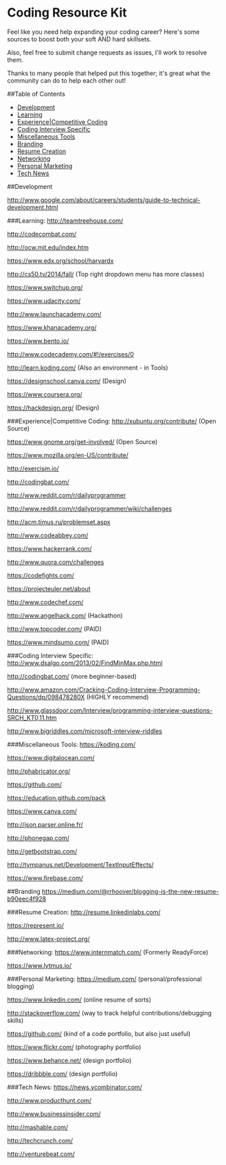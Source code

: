 # Coding Resource Kit
Feel like you need help expanding your coding career? Here's some sources to boost both your soft AND hard skillsets.

Also, feel free to submit change requests as issues, I'll work to resolve them.

Thanks to many people that helped put this together; it's great what the community can do to help each other out!

##Table of Contents
* [Development](#development)
 * [Learning](#learning)
 * [Experience|Competitive Coding](#exp-comp-coding)
 * [Coding Interview Specific](#interview-specific)
 * [Miscellaneous Tools](#misc-tools)
* [Branding](#branding)
 * [Resume Creation](#resume-creation)
 * [Networking](#networking)
 * [Personal Marketing](#personal-marketing)
 * [Tech News](#tech-news)

<a name="development"></a>
##Development

http://www.google.com/about/careers/students/guide-to-technical-development.html

<a name="learning"></a>
###Learning:
http://teamtreehouse.com/

http://codecombat.com/

http://ocw.mit.edu/index.htm

https://www.edx.org/school/harvardx

http://cs50.tv/2014/fall/ (Top right dropdown menu has more classes)

https://www.switchup.org/

https://www.udacity.com/

http://www.launchacademy.com/

https://www.khanacademy.org/

https://www.bento.io/

http://www.codecademy.com/#!/exercises/0

http://learn.koding.com/ (Also an environment - in Tools)

https://designschool.canva.com/ (Design)

https://www.coursera.org/

https://hackdesign.org/ (Design)

<a name="exp-comp-coding"></a>
###Experience|Competitive Coding:
http://xubuntu.org/contribute/ (Open Source)

https://www.gnome.org/get-involved/ (Open Source)

https://www.mozilla.org/en-US/contribute/ 

http://exercism.io/

http://codingbat.com/

http://www.reddit.com/r/dailyprogrammer

http://www.reddit.com/r/dailyprogrammer/wiki/challenges

http://acm.timus.ru/problemset.aspx

http://www.codeabbey.com/

https://www.hackerrank.com/

http://www.quora.com/challenges

https://codefights.com/

https://projecteuler.net/about

http://www.codechef.com/

http://www.angelhack.com/ (Hackathon)

http://www.topcoder.com/ (PAID)

https://www.mindsumo.com/ (PAID)

<a name="interview-specific"></a>
###Coding Interview Specific:
http://www.dsalgo.com/2013/02/FindMinMax.php.html

http://codingbat.com/ (more beginner-based)

http://www.amazon.com/Cracking-Coding-Interview-Programming-Questions/dp/098478280X (HIGHLY recommend)

http://www.glassdoor.com/Interview/programming-interview-questions-SRCH_KT0,11.htm

http://www.bigriddles.com/microsoft-interview-riddles

<a name="misc-tools"></a>
###Miscellaneous Tools:
https://koding.com/

https://www.digitalocean.com/

http://phabricator.org/

https://github.com/

https://education.github.com/pack

https://www.canva.com/

http://json.parser.online.fr/

http://phonegap.com/

http://getbootstrap.com/

http://tympanus.net/Development/TextInputEffects/

https://www.firebase.com/

<a name="branding"></a>
##Branding
https://medium.com/@rrhoover/blogging-is-the-new-resume-b90eec4f928

<a name="resume-creation"></a>
###Resume Creation:
http://resume.linkedinlabs.com/

https://represent.io/

http://www.latex-project.org/

<a name="networking"></a>
###Networking:
https://www.internmatch.com/ (Formerly ReadyForce)

https://www.lytmus.io/

<a name="personal-marketing"></a>
###Personal Marketing:
https://medium.com/  (personal/professional blogging)

https://www.linkedin.com/  (online resume of sorts)

http://stackoverflow.com/  (way to track helpful contributions/debugging skills)

https://github.com/  (kind of a code portfolio, but also just useful)

https://www.flickr.com/  (photography portfolio)

https://www.behance.net/  (design portfolio)

https://dribbble.com/  (design portfolio)

<a name="tech-news"></a>
###Tech News:
https://news.ycombinator.com/

http://www.producthunt.com/

http://www.businessinsider.com/

http://mashable.com/

http://techcrunch.com/

http://venturebeat.com/